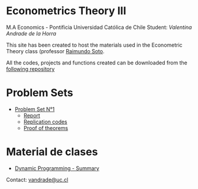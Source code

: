 # Econometrics Theory III

M.A Economics - Pontificia Universidad Católica de Chile
Student: *Valentina Andrade de la Horra*

This site has been created to host the materials used in the Econometric Theory class (professor [Raimundo Soto](https://economia.uc.cl/?profesor=raimundo-soto). 


All the codes, projects and functions created can be downloaded from the [following repository](https://github.com/valentinaandrade/econometrics-theoryIII/R)

# Problem Sets

- [Problem Set N°1](https://htmlpreview.github.io/?https://github.com/valentinaandrade/econometrics-theoryIII/blob/main/Rmd/problemset1.html)
  - [Report](https://htmlpreview.github.io/?https://github.com/valentinaandrade/econometrics-theoryIII/blob/main/Rmd/problemset1.html)
  - [Replication codes](https://github.com/valentinaandrade/econometrics-theoryIII/blob/main/Rmd/arima.Rmd)
  - [Proof of theorems](https://github.com/valentinaandrade/econometrics-theoryIII/tree/main/docs/problems/problemset1.pdf)
 

# Material de clases
- [Dynamic Programming - Summary](https://valentinaandrade.github.io/macroeconomics-theory/practice/ayudantias/ayu3/dp-intro.pdf)


Contact: [vandrade@uc.cl](mailto:vandrade@uc.cl)
